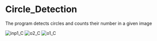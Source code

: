 # Circle_Detection
The program detects circles and counts their number in a given image

![inp1_C](https://user-images.githubusercontent.com/43739144/123906914-606e8e00-d9b8-11eb-9cb0-5c6a4c8f83f7.PNG)
![o2_C](https://user-images.githubusercontent.com/43739144/123906919-62385180-d9b8-11eb-90ae-1af040d2ac6a.PNG)
![o1_C](https://user-images.githubusercontent.com/43739144/123906923-62d0e800-d9b8-11eb-90c1-742592c1d83b.PNG)

